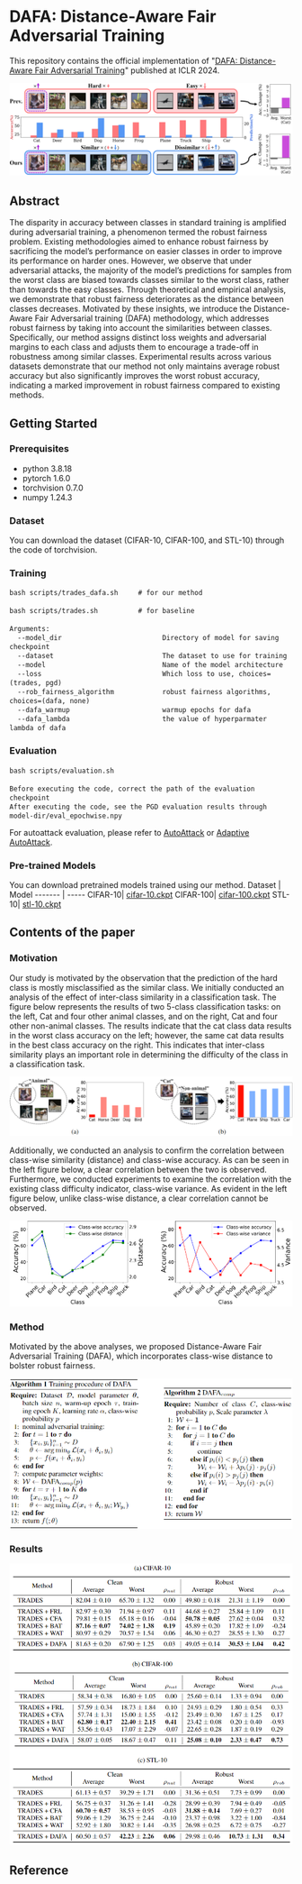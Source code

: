 # DAFA: Distance-Aware Fair Adversarial Training

This repository contains the official implementation of "[DAFA: Distance-Aware Fair Adversarial Training](https://openreview.net/pdf?id=BRdEBlwUW6)" published at ICLR 2024.


![intro fig](./figs/fig_intro.jpg)

## Abstract

The disparity in accuracy between classes in standard training is amplified during
adversarial training, a phenomenon termed the robust fairness problem. Existing
methodologies aimed to enhance robust fairness by sacrificing the model’s performance on easier classes in order to improve its performance on harder ones.
However, we observe that under adversarial attacks, the majority of the model’s predictions for samples from the worst class are biased towards classes similar to the
worst class, rather than towards the easy classes. Through theoretical and empirical
analysis, we demonstrate that robust fairness deteriorates as the distance between
classes decreases. Motivated by these insights, we introduce the Distance-Aware
Fair Adversarial training (DAFA) methodology, which addresses robust fairness
by taking into account the similarities between classes. Specifically, our method
assigns distinct loss weights and adversarial margins to each class and adjusts
them to encourage a trade-off in robustness among similar classes. Experimental
results across various datasets demonstrate that our method not only maintains
average robust accuracy but also significantly improves the worst robust accuracy,
indicating a marked improvement in robust fairness compared to existing methods.

## Getting Started

### Prerequisites

* python 3.8.18
* pytorch 1.6.0
* torchvision 0.7.0
* numpy 1.24.3

### Dataset

You can download the dataset (CIFAR-10, CIFAR-100, and STL-10) through the code of torchvision.

### Training

```
bash scripts/trades_dafa.sh     # for our method

bash scripts/trades.sh          # for baseline

Arguments:
  --model_dir                         Directory of model for saving checkpoint
  --dataset                           The dataset to use for training
  --model                             Name of the model architecture
  --loss                              Which loss to use, choices=(trades, pgd)
  --rob_fairness_algorithm            robust fairness algorithms, choices=(dafa, none)
  --dafa_warmup                       warmup epochs for dafa
  --dafa_lambda                       the value of hyperparmater lambda of dafa
```

### Evaluation
```
bash scripts/evaluation.sh

Before executing the code, correct the path of the evaluation checkpoint
After executing the code, see the PGD evaluation results through model-dir/eval_epochwise.npy
```

For autoattack evaluation, please refer to [AutoAttack](https://github.com/fra31/auto-attack) or [Adaptive AutoAttack](https://github.com/eth-sri/adaptive-auto-attack).

### Pre-trained Models

You can download pretrained models trained using our method.
Dataset | Model
------- | -----
CIFAR-10| [cifar-10.ckpt](https://drive.google.com/file/d/1JyoW2atA1hCW2jT3lZkU9CIhh_W8xiyG/view?usp=drive_link)
CIFAR-100| [cifar-100.ckpt](https://drive.google.com/file/d/1JyMgBfxMu-V-Qf7HpmuYlm8loIFReXDP/view?usp=drive_link)
STL-10| [stl-10.ckpt](https://drive.google.com/file/d/1Jv3mOmx-MFOq4yy2e0GBLR36IzKmenru/view?usp=drive_link)

## Contents of the paper

### Motivation

Our study is motivated by the observation that the prediction of the hard class is mostly misclassified as the similar class. We initially conducted an analysis of the effect of inter-class similarity in a classification task. The figure below represents the results of two 5-class classification tasks: on the left, Cat and four other animal classes, and on the right, Cat and four other non-animal classes. The results indicate that the cat class data results in the worst class accuracy on the left; however, the same cat data results in the best class accuracy on the right. This indicates that inter-class similarity plays an important role in determining the difficulty of the class in a classification task.



![method fig cat](./figs/fig_method_cat.png)

Additionally, we conducted an analysis to confirm the correlation between class-wise similarity (distance) and class-wise accuracy. As can be seen in the left figure below, a clear correlation between the two is observed. Furthermore, we conducted experiments to examine the correlation with the existing class difficulty indicator, class-wise variance. As evident in the left figure below, unlike class-wise distance, a clear correlation cannot be observed.



![method fig distance](./figs/fig_method_distance.png)

### Method

Motivated by the above analyses, we proposed Distance-Aware Fair Adversarial Training (DAFA), which incorporates class-wise distance to bolster robust fairness.


![method fig algorithm](./figs/fig_algorithm.png)

### Results


![result fig](./figs/fig_result.png)

## Reference
